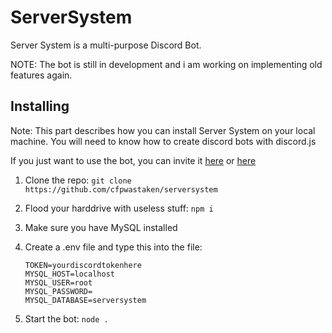# ServerSystem

Server System is a multi-purpose Discord Bot.

NOTE: The bot is still in development and i am working on implementing old features again.

## Installing

Note: This part describes how you can install Server System on your local machine. You will need to know how to create discord bots with discord.js

If you just want to use the bot, you can invite it [here](https://www.youtube.com/watch?v=dQw4w9WgXcQ "TopGG") or [here](https://www.youtube.com/watch?v=fC7oUOUEEi4 "Discord")

1. Clone the repo: `git clone https://github.com/cfpwastaken/serversystem`
2. Flood your harddrive with useless stuff: `npm i`
3. Make sure you have MySQL installed
4. Create a .env file and type this into the file:

   ```dotenv
   TOKEN=yourdiscordtokenhere
   MYSQL_HOST=localhost
   MYSQL_USER=root
   MYSQL_PASSWORD=
   MYSQL_DATABASE=serversystem
   ```

5. Start the bot: `node .`
